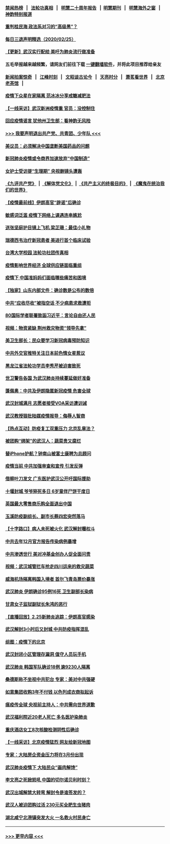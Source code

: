 #### [禁闻热榜](热点新闻.md?=0)  &nbsp;&nbsp;|&nbsp;&nbsp; [法轮功真相](https://github.com/gfw-breaker/truth/blob/master/README.md?=0) &nbsp;&nbsp;|&nbsp;&nbsp; [明慧二十周年报告](https://github.com/gfw-breaker/mh-reports/blob/master/README.md?=0) &nbsp;&nbsp;|&nbsp;&nbsp;[明慧期刊](https://github.com/gfw-breaker/mh-qikan) &nbsp;&nbsp;|&nbsp;&nbsp; [明慧海外之窗](https://github.com/gfw-breaker/mh-news/blob/master/README.md?=0) &nbsp;&nbsp;|&nbsp;&nbsp; [神韵特别报道](https://github.com/gfw-breaker/mh-news/blob/master/shenyun.md?=0)
#### [重判桂民海 政法系对习的“高级黑”？](../pages/nsc413/n11896246.md?t=02261302) 
#### [每日三退声明精选（2020/02/25）](../pages/nsc413/n11896300.md?t=02261302) 
#### [【更新】武汉实行配给 美吁为肺炎流行做准备](../pages/nsc413/n11890652.md?t=02261302) 
#### 五毛举报越来越频繁，请网友们前往下载 [一键翻墙软件](https://github.com/gfw-breaker/ssr-accounts)，并将此项目推荐给亲友
#### [新闻拍案惊奇](https://github.com/gfw-breaker/banned-news/blob/master/pages/link4.md) &nbsp;&nbsp;|&nbsp;&nbsp; [江峰时刻](https://github.com/gfw-breaker/banned-news/blob/master/pages/link4.md) &nbsp;&nbsp;|&nbsp;&nbsp; [文昭谈古论今](https://github.com/gfw-breaker/banned-news/blob/master/pages/link4.md) &nbsp;&nbsp;|&nbsp;&nbsp; [天亮时分](https://github.com/gfw-breaker/banned-news/blob/master/pages/link4.md) &nbsp;&nbsp;|&nbsp;&nbsp; [萧茗看世界](https://github.com/gfw-breaker/banned-news/blob/master/pages/link4.md) &nbsp;&nbsp;|&nbsp;&nbsp; [北京老茶馆](https://github.com/gfw-breaker/banned-news/blob/master/pages/link4.md) &nbsp;&nbsp;|&nbsp;&nbsp; 
#### [疫情下众星在家隔离 范冰冰分享戒糖减肥法](../pages/nsc413/n11896115.md?t=02261302) 
#### [【一线采访】武汉新洲疫情重 官员：没控制住](../pages/nsc413/n11895870.md?t=02261302) 
#### [回应疫情谣言 犹他州卫生部：看神韵无风险](../pages/nsc413/n11896078.md?t=02261302) 
#### [>>> 我要声明退出共产党、共青团、少年队 <<<](https://github.com/begood0513/goodnews/blob/master/quit/letter.md) 
#### [美议员：必须解决中国垄断美国药品的问题](../pages/nsc413/n11895991.md?t=02261302) 
#### [新冠肺炎疫情或令商界加速放弃“中国制造”](../pages/nsc413/n11895835.md?t=02261302) 
#### [女护士受访提“生理期” 央视删镜头遭轰](../pages/nsc413/n11895768.md?t=02261302) 
#### [《九评共产党》](https://github.com/begood0513/9ping.md/blob/master/README.md) &nbsp;|&nbsp; [《解体党文化》](../../../../jtdwh.md/blob/master/README.md)  &nbsp;|&nbsp; [《共产主义的终极目的》](../../../../gczydzjmd.md/blob/master/README.md) &nbsp;|&nbsp; [《魔鬼在统治我们的世界》](../../../../mgztzwmdsj.md/blob/master/README.md) 
#### [【疫情最前线】伊朗高官“辟谣”后确诊](../pages/nsc413/n11895902.md?t=02261302) 
#### [敏感词泛滥 疫情下网络上课遇连串尴尬](../pages/nsc413/n11895793.md?t=02261302) 
#### [送张坚庭护目镜上飞机 梁芷珊：最佳小礼物](../pages/nsc413/n11895723.md?t=02261302) 
#### [瑞德西韦治疗新冠患者 美进行首个临床试验](../pages/nsc413/n11895845.md?t=02261302) 
#### [台湾大学校园 法轮功社团传真相](../pages/nsc413/n11895392.md?t=02261302) 
#### [疫情影响世界经济 全球供应链面临重组](../pages/nsc413/n11895634.md?t=02261302) 
#### [疫情下 中国准妈妈们面临哪些痛苦和困境](../pages/nsc413/n11895683.md?t=02261302) 
#### [【独家】山东内部文件：确诊数是公布的数倍](../pages/nsc413/n11891016.md?t=02261302) 
#### [中共“应收尽收”被指空话 不少病患求救遭拒](../pages/nsc413/n11895431.md?t=02261302) 
#### [80国际学者联署致函习近平：言论自由还人民](../pages/nsc413/n11895601.md?t=02261302) 
#### [视频：物资紧缺 荆州救灾物资“领导先拿”](../pages/nsc413/n11895433.md?t=02261302) 
#### [美卫生部长：民众要学习新冠病毒预防知识](../pages/nsc413/n11895308.md?t=02261302) 
#### [中共外交官推特关注日本前色情女星惹议](../pages/nsc413/n11895424.md?t=02261302) 
#### [黑龙江省法轮功学员李秀芹被迫害致死](../pages/nsc413/n11894617.md?t=02261302) 
#### [世卫警告各国 为武汉肺炎持续蔓延做好准备](../pages/nsc413/n11895336.md?t=02261302) 
#### [蓬佩奥：中共及伊朗隐匿新冠疫情 危害全球](../pages/nsc413/n11895492.md?t=02261302) 
#### [武汉封城满月 志愿者接受VOA采访遭训诫](../pages/nsc413/n11895282.md?t=02261302) 
#### [武汉教授狠批陆媒疫情报导：侮辱人智商](../pages/nsc413/n11895214.md?t=02261302) 
#### [【热点互动】防疫复工双重压力 北京乱章法？](../pages/nsc413/n11895423.md?t=02261302) 
#### [被团购“绑架”的武汉人：蔬菜贵又腐烂](../pages/nsc413/n11895316.md?t=02261302) 
#### [替iPhone护航？钟南山被富士康聘为总顾问](../pages/nsc413/n11895366.md?t=02261302) 
#### [疫情当前 中共加强审查和宣传 引发反弹](../pages/nsc413/n11895345.md?t=02261302) 
#### [借柳叶刀发文 广东医护武汉公开吁国际援助](../pages/nsc413/n11895199.md?t=02261302) 
#### [十堰封城 爷爷猝死多日 6岁童伴尸饼干度日](../pages/nsc413/n11895217.md?t=02261302) 
#### [英国最大零售商乐购全面退出中国](../pages/nsc413/n11895230.md?t=02261302) 
#### [玉溪防疫副组长、副市长蔡四宏突然落马](../pages/nsc413/n11895172.md?t=02261302) 
#### [【十字路口】病人未死被火化 武汉解封曝权斗](../pages/nsc413/n11893784.md?t=02261302) 
#### [中共去年12月官方报告传染病例暴增](../pages/nsc413/n11893522.md?t=02261302) 
#### [中共渗透世行 美对冲基金创办人促全面问责](../pages/nsc413/n11894995.md?t=02261302) 
#### [视频：武汉城管拦车抢走四川运来的救灾蔬菜](../pages/nsc413/n11894684.md?t=02261302) 
#### [威海机场隔离韩国入境者 首尔飞青岛票价暴涨](../pages/nsc413/n11894438.md?t=02261302) 
#### [武汉肺炎 伊朗确诊95例16死 卫生副部长染病](../pages/nsc413/n11894906.md?t=02261302) 
#### [甘肃女子监狱副狱长朱鸿的恶行](../pages/nsc413/n11892230.md?t=02261302) 
#### [【直播回放】2.25新肺炎追踪：伊朗高官感染](../pages/nsc413/n11894749.md?t=02261302) 
#### [武汉解封3小时后又封城 中共防疫指挥混乱](../pages/nsc413/n11892880.md?t=02261302) 
#### [组图：疫情下的北京](../pages/nsc413/n11894643.md?t=02261302) 
#### [武汉封闭小区管理存漏洞 值守人员玩手机](../pages/nsc413/n11894718.md?t=02261302) 
#### [武汉肺炎 韩国军队确诊18例 逾9230人隔离](../pages/nsc413/n11894703.md?t=02261302) 
#### [桑德斯称不坐视中共犯台 专家：美对中共强硬](../pages/nsc413/n11894366.md?t=02261302) 
#### [如意集团收购3年不付钱 以色列成衣商拟起诉](../pages/nsc413/n11894251.md?t=02261302) 
#### [瘟疫传全球 央视前主持人：中共需向世界道歉](../pages/nsc413/n11894490.md?t=02261302) 
#### [武汉福利院近20老人死亡 多名医护染肺炎](../pages/nsc413/n11893680.md?t=02261302) 
#### [重庆酒店女工8次核酸检测阴性后确诊](../pages/nsc413/n11894459.md?t=02261302) 
#### [【一线采访】北京疫情猛烈 网友绘新冠地图](../pages/nsc413/n11894212.md?t=02261302) 
#### [专家：大陆房企资金压力将在3月份出现](../pages/nsc413/n11893799.md?t=02261302) 
#### [武汉肺炎疫情下 大陆民众“画肉解馋”](../pages/nsc413/n11894035.md?t=02261302) 
#### [李文亮之死掀怒吼 中国的切尔诺贝利时刻？](../pages/nsc413/n11893777.md?t=02261302) 
#### [武汉出城解禁大转弯 解封令是谁签发的？](../pages/nsc413/n11894036.md?t=02261302) 
#### [武汉人被迫团购过活 230元买全肥生虫猪肉](../pages/nsc413/n11893802.md?t=02261302) 
#### [湖北咸宁北港镇突发大火 一名救火村民身亡](../pages/nsc413/n11893921.md?t=02261302) 

----
#### [ >>> 更早内容 <<< ](../indexes/nsc413-earlier.md)
